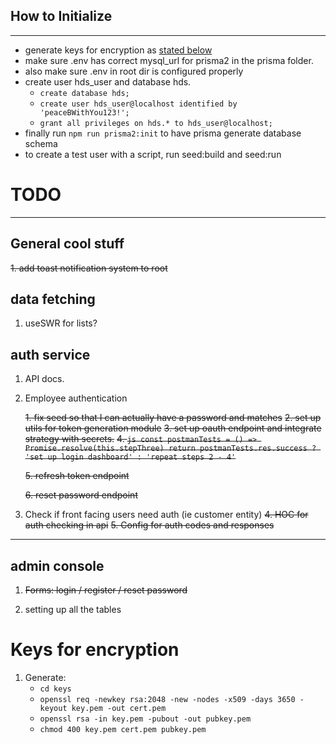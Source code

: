 ## How to Initialize

---

- generate keys for encryption as [stated below](keys-for-encryption)
- make sure .env has correct mysql_url for prisma2 in the prisma folder.
- also make sure .env in root dir is configured properly
- create user hds_user and database hds.
  - `create database hds;`
  - `create user hds_user@localhost identified by 'peaceBWithYou123!';`
  - `grant all privileges on hds.* to hds_user@localhost;`
- finally run `npm run prisma2:init` to have prisma generate database schema
- to create a test user with a script, run seed:build and seed:run

# TODO

---

## General cool stuff

~~1. add toast notification system to root~~

## data fetching

1. useSWR for lists?

## auth service

1.  API docs.
2.  Employee authentication

    ~~1. fix seed so that I can actually have a password and matches~~
    ~~2. set up utils for token generation module~~
    ~~3. set up oauth endpoint and integrate strategy with secrets.~~
    ~~4. `js const postmanTests = () => Promise.resolve(this.stepThree) return postmanTests.res.success ? 'set up login dashboard' : 'repeat steps 2 - 4'`~~

    ~~5. refresh token endpoint~~

    ~~6. reset password endpoint~~

3.  Check if front facing users need auth (ie customer entity)
    ~~4. HOC for auth checking in api~~
    ~~5. Config for auth codes and responses~~

---

## admin console

1. ~~Forms: login / register / reset password~~

2. setting up all the tables

# Keys for encryption

1. Generate:
   - `cd keys`
   - `openssl req -newkey rsa:2048 -new -nodes -x509 -days 3650 -keyout key.pem -out cert.pem`
   - `openssl rsa -in key.pem -pubout -out pubkey.pem`
   - `chmod 400 key.pem cert.pem pubkey.pem`
